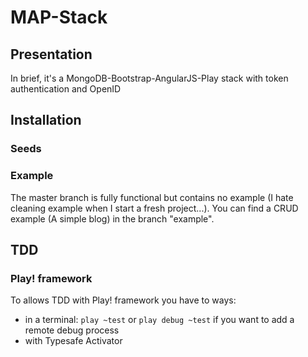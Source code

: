 MAP-Stack
=========

## Presentation ##

In brief, it's a MongoDB-Bootstrap-AngularJS-Play stack with token authentication and OpenID

## Installation ##

### Seeds ###

### Example ###
The master branch is fully functional but contains no example (I hate cleaning example when I start a fresh project...).
You can find a CRUD example (A simple blog) in the branch "example".



## TDD ##

### Play! framework ###
To allows TDD with Play! framework you have to ways:
- in a terminal: `play ~test` or `play debug ~test` if you want to add a remote debug process
- with Typesafe Activator


